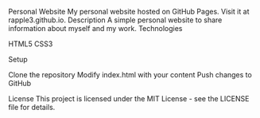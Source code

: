 Personal Website
My personal website hosted on GitHub Pages. Visit it at rapple3.github.io.
Description
A simple personal website to share information about myself and my work.
Technologies

HTML5
CSS3

Setup

Clone the repository
Modify index.html with your content
Push changes to GitHub

License
This project is licensed under the MIT License - see the LICENSE file for details.
